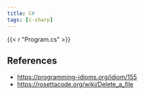 ```yaml
---
title: C#
tags: [c-sharp]
---
```


{{< r "Program.cs" >}}

## References

- <https://programming-idioms.org/idiom/155>
- <https://rosettacode.org/wiki/Delete_a_file>
